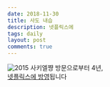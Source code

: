 ```yaml
---
date: 2018-11-30
title: 사도 내습
description: 넷플릭스에
tags: daily
layout: post
comments: true
---
```

![2015](https://lh3.googleusercontent.com/VyA5ivi50Th7upJzf8dyj-0mhyexBXp1_P1bT8tKdLgRgo_tXNncgsaLfetaL39vNoNeaQ2Ldhh4dug7r39vYWCTy4eFgVU843ikgP6J5cvtjoFTMoFYHtDO-_uYT6uPhkF3DzCNGg=w2400)
사키엘쨩 방문으로부터 4년,  
[넷플릭스에 방영](https://youtu.be/UP4z85P16cg)됩니다
